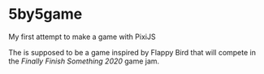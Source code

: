 # 5by5game
My first attempt to make a game with PixiJS

The is supposed to be a game inspired by Flappy Bird that will compete in the _Finally Finish Something 2020_ game jam.
